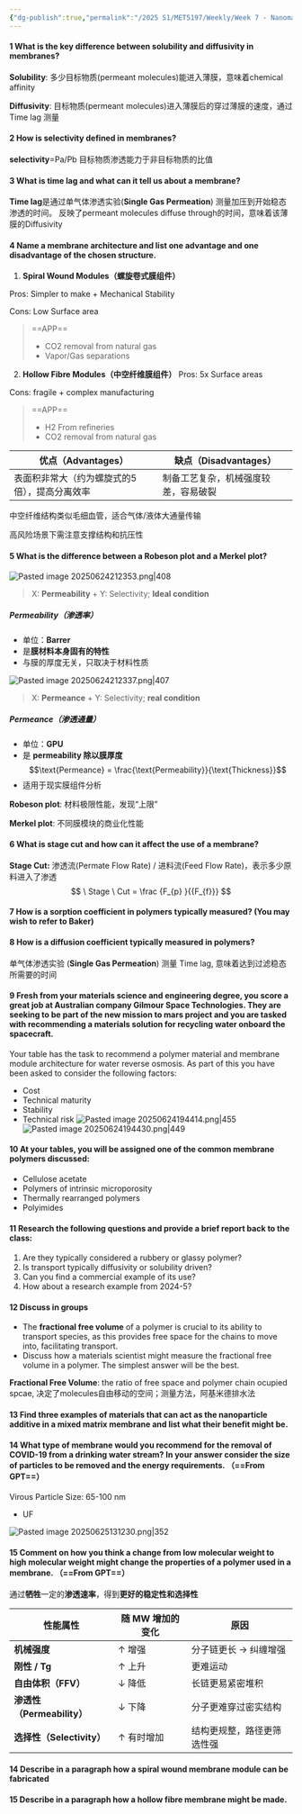 ```yaml
---
{"dg-publish":true,"permalink":"/2025 S1/MET5197/Weekly/Week 7 - Nanomaterials in Membranes - Fundamentals/"}
---
```


#### 1 What is the key difference between **solubility** and **diffusivity** in membranes?
**Solubility**: 多少目标物质(permeant molecules)能进入薄膜，意味着chemical affinity

**Diffusivity**: 目标物质(permeant molecules)进入薄膜后的穿过薄膜的速度，通过Time lag 测量
#### 2 How is **selectivity** defined in membranes?
**selectivity**=Pa/Pb
目标物质渗透能力于非目标物质的比值
#### 3 What is **time lag** and what can it tell us about a membrane?
**Time lag**是通过单气体渗透实验(**Single Gas Permeation**) 测量加压到开始稳态渗透的时间。
反映了permeant molecules diffuse through的时间，意味着该薄膜的Diffusivity

#### 4 Name a membrane architecture and list one advantage and one disadvantage of the chosen structure.
1. **Spiral Wound Modules（螺旋卷式膜组件）**

Pros: Simpler to make + Mechanical Stability

Cons: Low Surface area

> ==APP==
> - CO2 removal from natural gas
> - Vapor/Gas separations

2. **Hollow Fibre Modules（中空纤维膜组件）**
Pros: 5x Surface areas

Cons: fragile + complex manufacturing

> ==APP==
> - H2 From refineries
> - CO2 removal from natural gas

|优点（Advantages）|缺点（Disadvantages）|
|---|---|
|表面积非常大（约为螺旋式的5倍），提高分离效率|制备工艺复杂，机械强度较差，容易破裂|

中空纤维结构类似毛细血管，适合气体/液体大通量传输

高风险场景下需注意支撑结构和抗压性


#### 5 What is the difference between a **Robeson plot** and a **Merkel plot**?
![Pasted image 20250624212353.png|408](/img/user/Attachments/ScreenShot/Pasted%20image%2020250624212353.png)
> X: **Permeability** + Y: Selectivity; **Ideal condition**
##### Permeability（渗透率）
- 单位：**Barrer**
- 是**膜材料本身固有的特性**
- 与膜的厚度无关，只取决于材料性质

![Pasted image 20250624212337.png|407](/img/user/Attachments/ScreenShot/Pasted%20image%2020250624212337.png)
> X: **Permeance** + Y: Selectivity; **real condition**
##### Permeance（渗透通量）
- 单位：**GPU**
- 是 **permeability 除以膜厚度**
$$\text{Permeance} = \frac{\text{Permeability}}{\text{Thickness}}​$$
- 适用于现实膜组件分析

**Robeson plot**: 材料极限性能，发现“上限”

**Merkel plot**: 不同膜模块的商业化性能
#### 6 What is **stage cut** and how can it affect the use of a membrane?
**Stage Cut:** 渗透流(Permate Flow Rate) / 进料流(Feed Flow Rate)，表示多少原料进入了渗透
$$
\ Stage \ Cut = \frac {F_{p} }{{F_{f}}}
$$
#### 7 How is a sorption coefficient in polymers typically measured? (You may wish to refer to Baker)



#### 8 How is a diffusion coefficient typically measured in polymers?
单气体渗透实验 (**Single Gas Permeation**) 测量 Time lag, 意味着达到过滤稳态所需要的时间

#### 9 Fresh from your materials science and engineering degree, you score a great job at Australian company Gilmour Space Technologies.  They are seeking to be part of the new mission to mars project and you are tasked with recommending a materials solution for **recycling water onboard the spacecraft**.  
Your table has the task to recommend a polymer material and membrane module architecture for water reverse osmosis.  As part of this you have been asked to consider the following factors:
-	Cost
-	Technical maturity
-	Stability
-	Technical risk
![Pasted image 20250624194414.png|455](/img/user/Attachments/ScreenShot/Pasted%20image%2020250624194414.png)
![Pasted image 20250624194430.png|449](/img/user/Attachments/ScreenShot/Pasted%20image%2020250624194430.png)


#### 10 At your tables, you will be assigned one of the common membrane polymers discussed:
- Cellulose acetate
- Polymers of intrinsic microporosity
- Thermally rearranged polymers
- Polyimides


#### 11 Research the following questions and provide a brief report back to the class:
1.	Are they typically considered a rubbery or glassy polymer?
2.	Is transport typically diffusivity or solubility driven?
3.	Can you find a commercial example of its use?
4.	How about a research example from 2024-5?

#### 12 Discuss in groups 
- The **fractional free volume** of a polymer is crucial to its ability to transport species, as this provides free space for the chains to move into, facilitating transport.  
- Discuss how a materials scientist might measure the fractional free volume in a polymer.  The simplest answer will be the best.  

**Fractional Free Volume**: the ratio of free space and polymer chain ocupied spcae, 决定了molecules自由移动的空间；测量方法，阿基米德排水法

#### 13 Find three examples of materials that can act as the nanoparticle additive in a mixed matrix membrane and list what their benefit might be.  



#### 14 What type of membrane would you recommend for the removal of COVID-19 from a drinking water stream? In your answer consider the size of particles to be removed and the energy requirements.  （==From GPT==）
Virous Particle Size: 65-100 nm
- UF

![Pasted image 20250625131230.png|352](/img/user/Attachments/ScreenShot/Pasted%20image%2020250625131230.png)
#### 15 Comment on how you think a change from l**ow molecular weight** to **high molecular weight** might change the properties of a polymer used in a membrane.  （==From GPT==）
通过**牺牲**一定的**渗透速率**，得到**更好的稳定性和选择性**

| 性能属性                  | 随 MW 增加的变化 | 原因            |
| --------------------- | ---------- | ------------- |
| **机械强度**              | ↑ 增强       | 分子链更长 → 纠缠增强  |
| **刚性 / Tg**           | ↑ 上升       | 更难运动          |
| **自由体积（FFV）**         | ↓ 降低       | 长链更易紧密堆积      |
| **渗透性（Permeability）** | ↓ 下降       | 分子更难穿过密实结构    |
| **选择性（Selectivity）**  | ↑ 有时增加     | 结构更规整，路径更筛选性强 |
#### 14 Describe in a paragraph how a spiral wound membrane module can be fabricated




#### 15 Describe in a paragraph how a hollow fibre membrane might be made.  